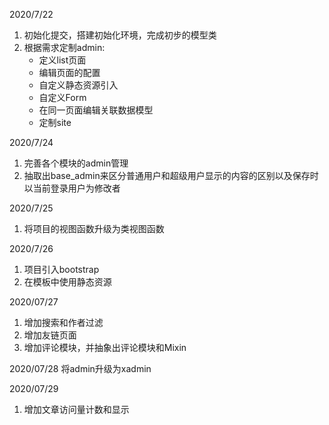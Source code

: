 2020/7/22

1. 初始化提交，搭建初始化环境，完成初步的模型类
2. 根据需求定制admin:
   - 定义list页面
   - 编辑页面的配置
   - 自定义静态资源引入
   - 自定义Form
   - 在同一页面编辑关联数据模型
   - 定制site

2020/7/24
1. 完善各个模块的admin管理
2. 抽取出base_admin来区分普通用户和超级用户显示的内容的区别以及保存时以当前登录用户为修改者



2020/7/25

1. 将项目的视图函数升级为类视图函数



2020/7/26

1. 项目引入bootstrap
2. 在模板中使用静态资源



2020/07/27

1. 增加搜索和作者过滤
2. 增加友链页面
3. 增加评论模块，并抽象出评论模块和Mixin

2020/07/28
将admin升级为xadmin

2020/07/29
1. 增加文章访问量计数和显示